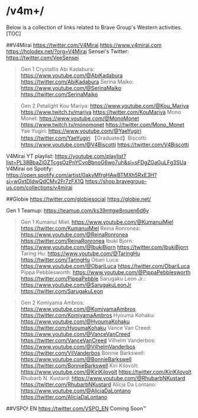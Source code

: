 # /v4m+/
Below is a collection of links related to Brave Group's Western activities.
[TOC]

##V4Mirai
https://twitter.com/V4Mirai
https://www.v4mirai.com
https://holodex.net/?org=V4Mirai
Sensei's Twitter: https://twitter.com/VeeSensei

>Gen 1 Crystallis
Abi Kadabura:
https://www.youtube.com/@AbiKadabura
https://twitter.com/AbiKadabura
Serina Maiko:
https://www.youtube.com/@SerinaMaiko
https://twitter.com/SerinaMaiko

>Gen 2 Petalight
Kou Mariya:
https://www.youtube.com/@Kou_Mariya
https://www.twitch.tv/mariya
https://twitter.com/KouMariya
Mono Monet:
https://www.youtube.com/@MonoMonet
https://www.twitch.tv/monomonet
https://twitter.com/Mono_Monet
Yae Yugiri:
https://www.youtube.com/@YaeYugiri
https://twitter.com/YaeYugiri
【Graduated】Biscotti: 
https://www.youtube.com/@V4Biscotti
https://twitter.com/V4Biscotti

V4Mirai YT playlist: https://youtube.com/playlist?list=PL38BbaZiGZTcgsOzPnYCvoBbnoG6wo7uh&si=sFDgZGaGuLFg3SUa
V4Mirai on Spotify: https://open.spotify.com/artist/0akvMfrgHAwBTMXh5RxE3H?si=wGxtDIdwQdCMv2Fr7zFX1Q
https://shop.bravegroup-us.com/collections/v4mirai

##Globie
https://twitter.com/globiesocial
https://globie.net/

Gen 1 Teamup:
https://teamup.com/ks39mtgw8rouen6d6y

>Gen 1
Kumanui Miel:
https://www.youtube.com/@KumanuiMiel
https://twitter.com/KumanuiMiel
Reina Ronronea:
https://www.youtube.com/@ReinaRonronea 
https://twitter.com/ReinaRonronea
Ibuki Bjorn:
https://www.youtube.com/@IbukiBjorn
https://twitter.com/IbukiBjorn
Taring Hu:
https://www.youtube.com/@TaringHu
https://twitter.com/TaringHu
Obari Luca:
https://www.youtube.com/@ObariLuca
https://twitter.com/ObariLuca
Pippa Pebblesworth: 
https://www.youtube.com/@PippaPebblesworth
https://twitter.com/PippaPebble
Sarugaku Leon Jr.:
https://www.youtube.com/@SarugakuLeonJr
https://twitter.com/SarugakuLeon

>Gen 2
Komiyama Ambros:
https://www.youtube.com/@KomiyamaAmbros
https://twitter.com/KomiyamaAmbros
Hyouma Kohaku:
https://www.youtube.com/@HyoumaKohaku
https://twitter.com/HyoumaKohaku
Vance Van Creed:
https://www.youtube.com/@VanceVanCreed
https://twitter.com/VanceVanCreed
Vilhelm Vanderbos:
https://www.youtube.com/@VilhelmVanderbos
https://twitter.com/VilVanderbos
Bonnie Barkswell:
https://www.youtube.com/@BonnieBarkswell
https://twitter.com/BonnieBarkswell
Kiri Kilovolt:
https://www.youtube.com/@KiriKilovolt
https://twitter.com/KiriKilovolt
Rhubarb N. Kustard:
https://www.youtube.com/@RhubarbNKustard
https://twitter.com/RhubarbNKustard
Alicja Da Lontano:
https://www.youtube.com/@AlicjaDaLontano
https://twitter.com/AlicjaDaLontano

##VSPO! EN
https://twitter.com/VSPO_EN
Coming Soon™